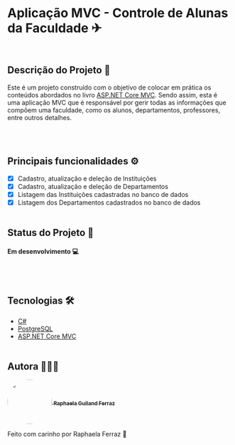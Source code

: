 # Aplicação MVC - Controle de Alunas da Faculdade ✈

</br>

## Descrição do Projeto 📝

<p id="descricao"> Este é um projeto construído com o objetivo de colocar em prática os conteúdos abordados no livro <a href="https://www.casadocodigo.com.br/products/livro-aspnet-core-mvc">ASP.NET Core MVC</a>. Sendo assim, esta é uma aplicação MVC que é responsável por gerir todas as informações que compõem uma faculdade, como os alunos, departamentos, professores, entre outros detalhes. </p>

</br></br>

## Principais funcionalidades ⚙️

- [x] Cadastro, atualização e deleção de Instituições
- [x] Cadastro, atualização e deleção de Departamentos
- [x] Listagem das Instituições cadastradas no banco de dados
- [x] Listagem dos Departamentos cadastrados no banco de dados
</br></br>

## Status do Projeto 🎯

<h4> 
  Em desenvolvimento 💻
</h4>
</br></br>

## Tecnologias 🛠️

- [C#](https://learn.microsoft.com/pt-br/dotnet/csharp/)
- [PostgreSQL](https://www.postgresql.org/docs/)
- [ASP.NET Core MVC](https://learn.microsoft.com/pt-br/aspnet/core/?view=aspnetcore-7.0)
  </br> </br>

## Autora 👩🏼‍💻

 <a href="https://www.linkedin.com/in/raphaela-guiland-ferraz-32a980214">
  <img align="center" src="https://avatars.githubusercontent.com/u/86068799?v=4" style="border-radius: 100%" width="100px" />
  <sub><b>  Raphaela Guiland Ferraz</b></sub>
 </a>

Feito com carinho por Raphaela Ferraz 💜
